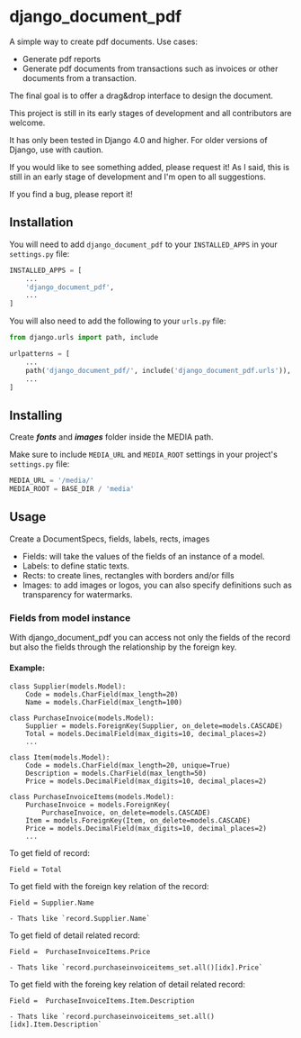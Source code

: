 # django_document_pdf

A simple way to create pdf documents.
Use cases:
- Generate pdf reports
- Generate pdf documents from transactions such as invoices or other documents from a transaction.

The final goal is to offer a drag&drop interface to design the document.

This project is still in its early stages of development and all contributors are welcome.

It has only been tested in Django 4.0 and higher. For older versions of Django, use with caution.

If you would like to see something added, please request it! As I said, this is still in an early stage of development and I'm open to all suggestions.

If you find a bug, please report it!

## Installation

You will need to add `django_document_pdf` to your `INSTALLED_APPS` in your `settings.py` file:

```python
INSTALLED_APPS = [
    ...
    'django_document_pdf',
    ...
]
```

You will also need to add the following to your `urls.py` file:

```python
from django.urls import path, include

urlpatterns = [
    ...
    path('django_document_pdf/', include('django_document_pdf.urls')),
    ...
]
```

## Installing

Create **_fonts_** and **_images_** folder inside the MEDIA path.

Make sure to include `MEDIA_URL` and `MEDIA_ROOT` settings in your project's `settings.py` file:
```python
MEDIA_URL = '/media/'
MEDIA_ROOT = BASE_DIR / 'media'
```

## Usage

Create a DocumentSpecs, fields, labels, rects, images

- Fields: will take the values of the fields of an instance of a model.
- Labels: to define static texts.
- Rects: to create lines, rectangles with borders and/or fills
- Images: to add images or logos, you can also specify definitions such as transparency for watermarks.

### Fields from model instance

With django_document_pdf you can access not only the fields of the record but also the fields through the relationship by the foreign key.

#### Example:
```
class Supplier(models.Model):
    Code = models.CharField(max_length=20)
    Name = models.CharField(max_length=100)

class PurchaseInvoice(models.Model):
    Supplier = models.ForeignKey(Supplier, on_delete=models.CASCADE)
    Total = models.DecimalField(max_digits=10, decimal_places=2)
    ...

class Item(models.Model):
    Code = models.CharField(max_length=20, unique=True)
    Description = models.CharField(max_length=50)
    Price = models.DecimalField(max_digits=10, decimal_places=2)

class PurchaseInvoiceItems(models.Model):
    PurchaseInvoice = models.ForeignKey(
        PurchaseInvoice, on_delete=models.CASCADE)
    Item = models.ForeignKey(Item, on_delete=models.CASCADE)
    Price = models.DecimalField(max_digits=10, decimal_places=2)
    ...
```
To get field of record:
```
Field = Total
```
To get field with the foreign key relation of the record:
```
Field = Supplier.Name
```
    - Thats like `record.Supplier.Name`


To get field of detail related record:
```
Field =  PurchaseInvoiceItems.Price
```
    - Thats like `record.purchaseinvoiceitems_set.all()[idx].Price`

To get field with the foreing key relation of detail related record:
```
Field =  PurchaseInvoiceItems.Item.Description
```
    - Thats like `record.purchaseinvoiceitems_set.all()[idx].Item.Description`


